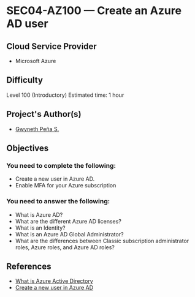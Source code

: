 # SEC04-AZ100 — Create an Azure AD user

## Cloud Service Provider

* Microsoft Azure

## Difficulty
Level 100 (Introductory)
Estimated time: 1 hour

## Project's Author(s)
* [Gwyneth Peña S.](https://twitter.com/madebygps)

## Objectives

### You need to complete the following:

* Create a new user in Azure AD.
* Enable MFA for your Azure subscription


### You need to answer the following: 

* What is Azure AD?
* What are the different Azure AD licenses?
* What is an Identity?
* What is an Azure AD Global Administrator?
* What are the differences between Classic subscription administrator roles, Azure roles, and Azure AD roles?

## References

* [What is Azure Active Directory](https://docs.microsoft.com/en-us/azure/active-directory/fundamentals/active-directory-whatis)
* [Create a new user in Azure AD](https://docs.microsoft.com/en-us/azure/active-directory/fundamentals/add-users-azure-active-directory)

